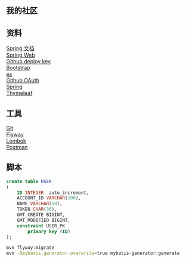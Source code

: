 ## 我的社区

## 资料
[Spring 文档](https://spring.io/guides)<br>
[Spring Web](https://spring.io/guides/gs/serving-web-content/)<br>
[Github deploy key](https://developer.github.com/v3/guides/managing-deploy-keys/#deploy-keys)<br>
[Bootstrap](https://v3.bootcss.com/getting-started/)<br>
[es](https://elasticsearch.cn/)<br>
[Github OAuth](https://developer.github.com/apps/building-oauth-apps/creating-an-oauth-app/)<br>
[Spring](https://docs.spring.io/spring-boot/docs/2.0.0.RC1/reference/htmlsingle/#boot-features-embedded-database-support)<br>
[Thymeleaf](https://www.thymeleaf.org/doc/tutorials/3.0/usingthymeleaf.html)<br>

## 工具
[Git](https://git-scm.com/download)<br>
[Flyway](https://flywaydb.org/getstarted/firststeps/maven)<br>
[Lombok](https://www.projectlombok.org/setup/maven)<br>
[Postman](https://chrome.google.com/webstore)

## 脚本
```sql
create table USER
(
	ID INTEGER  auto_increment,
	ACCOUNT_ID VARCHAR(100),
	NAME VARCHAR(50),
	TOKEN CHAR(36),
	GMT_CREATE BIGINT,
	GMT_MODIFIED BIGINT,
	constraint USER_PK
		primary key (ID)
);
```
```bash
mvn flyway:migrate
mvn -Dmybatis.generator.overwrite=true mybatis-generator:generate

```
